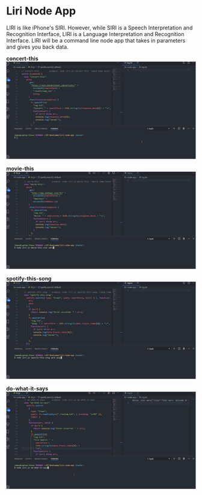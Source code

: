 # Liri Node App

LIRI is like iPhone's SIRI. However, while SIRI is a Speech Interpretation and Recognition Interface, LIRI is a Language Interpretation and Recognition Interface. LIRI will be a command line node app that takes in parameters and gives you back data.

**concert-this**
![concert-this](./images/concert-this.gif)

**movie-this**
![movie-this](./images/movie-this.gif)

**spotify-this-song**
![spotify-this-song](./images/spotify-this-song.gif)

**do-what-it-says**
![do-what-it-says](./images/do-what-it-says.gif)
